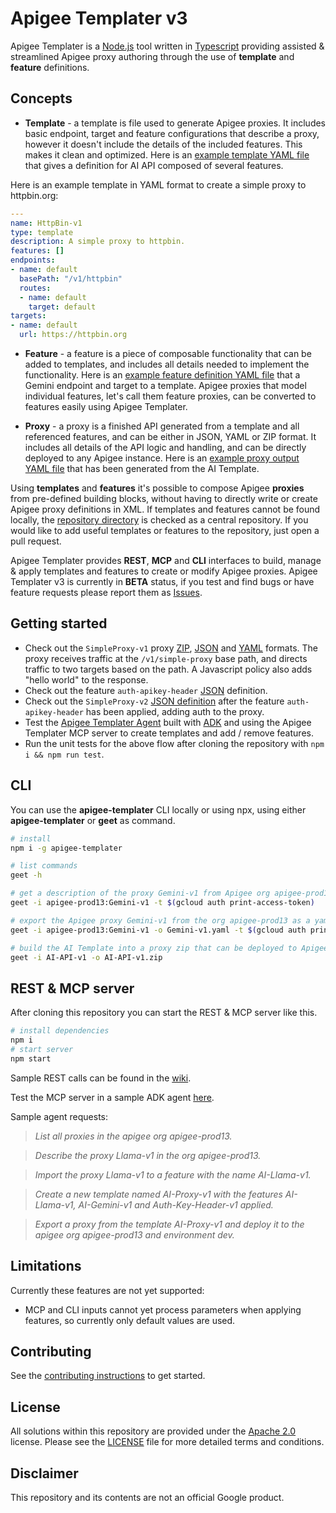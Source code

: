 # Apigee Templater v3
Apigee Templater is a [Node.js](https://nodejs.org/) tool written in [Typescript](https://www.typescriptlang.org/) providing assisted & streamlined Apigee proxy authoring through the use of **template** and **feature** definitions.

## Concepts

- **Template** - a template is file used to generate Apigee proxies. It includes basic endpoint, target and feature configurations that describe a proxy, however it doesn't include the details of the included features. This makes it clean and optimized. Here is an [example template YAML file](https://github.com/apigee/apigee-templater/blob/main/repository/templates/AI-API-v1.yaml) that gives a definition for AI API composed of several features.

Here is an example template in YAML format to create a simple proxy to httpbin.org:
```yaml
---
name: HttpBin-v1
type: template
description: A simple proxy to httpbin.
features: []
endpoints:
- name: default
  basePath: "/v1/httpbin"
  routes:
  - name: default
    target: default
targets:
- name: default
  url: https://httpbin.org
```

- **Feature** - a feature is a piece of composable functionality that can be added to templates, and includes all details needed to implement the functionality. Here is an [example feature definition YAML file](https://github.com/apigee/apigee-templater/blob/main/repository/features/AI-Gemini-v1.yaml) that a Gemini endpoint and target to a template. Apigee proxies that model individual features, let's call them feature proxies, can be converted to features easily using Apigee Templater.

- **Proxy** - a proxy is a finished API generated from a template and all referenced features, and can be either in JSON, YAML or ZIP format. It includes all details of the API logic and handling, and can be directly deployed to any Apigee instance. Here is an [example proxy output YAML file](https://github.com/apigee/apigee-templater/blob/main/test/proxies/AI-Proxy-v1.yaml) that has been generated from the AI Template.

Using **templates** and **features** it's possible to compose Apigee **proxies** from pre-defined building blocks, without having to directly write or create Apigee proxy definitions in XML. If templates and features cannot be found locally, the [repository directory](https://github.com/apigee/apigee-templater/tree/main/repository) is checked as a central repository. If you would like to add useful templates or features to the repository, just open a pull request.

Apigee Templater provides **REST**, **MCP** and **CLI** interfaces to build, manage & apply templates and features to create or modify Apigee proxies. Apigee Templater v3 is currently in **BETA** status, if you test and find bugs or have feature requests please report them as [Issues](https://github.com/apigee/apigee-templater/issues).

## Getting started
- Check out the `SimpleProxy-v1` proxy [ZIP](https://github.com/apigee/apigee-templater/tree/main/test/templates/SimpleProxy-v1/apiproxy), [JSON](https://github.com/apigee/apigee-templater/blob/main/test/templates/SimpleProxy-v1.json) and [YAML](https://github.com/apigee/apigee-templater/blob/main/test/templates/SimpleProxy-v1.yaml) formats. The proxy receives traffic at the `/v1/simple-proxy` base path, and directs traffic to two targets based on the path. A Javascript policy also adds "hello world" to the response.
- Check out the feature `auth-apikey-header` [JSON](https://github.com/apigee/apigee-templater/blob/main/test/features/auth-apikey-header.json) definition.
- Check out the `SimpleProxy-v2` [JSON definition](https://github.com/apigee/apigee-templater/blob/main/test/templates/SimpleProxy-v2.json) after the feature `auth-apikey-header` has been applied, adding auth to the proxy.
- Test the [Apigee Templater Agent](https://apigee-templater-agent-609874082793.europe-west1.run.app) built with [ADK](https://google.github.io/adk-docs/) and using the Apigee Templater MCP server to create templates and add / remove features.
- Run the unit tests for the above flow after cloning the repository with `npm i && npm run test`.
## CLI
You can use the **apigee-templater** CLI locally or using npx, using either **apigee-templater** or **geet** as command.
```sh
# install
npm i -g apigee-templater

# list commands
geet -h

# get a description of the proxy Gemini-v1 from Apigee org apigee-prod13
geet -i apigee-prod13:Gemini-v1 -t $(gcloud auth print-access-token)

# export the Apigee proxy Gemini-v1 from the org apigee-prod13 as a yaml proxy file
geet -i apigee-prod13:Gemini-v1 -o Gemini-v1.yaml -t $(gcloud auth print-access-token)

# build the AI Template into a proxy zip that can be deployed to Apigee (-f format is not needed since .zip can only mean the apigee proxy format).
geet -i AI-API-v1 -o AI-API-v1.zip
```
## REST & MCP server
After cloning this repository you can start the REST & MCP server like this.
```sh
# install dependencies
npm i
# start server
npm start
```
Sample REST calls can be found in the [wiki](https://github.com/apigee/apigee-templater/wiki).

Test the MCP server in a sample ADK agent [here](https://apigee-templater-agent-609874082793.europe-west1.run.app).

Sample agent requests:

> *List all proxies in the apigee org apigee-prod13.*

> *Describe the proxy Llama-v1 in the org apigee-prod13.*

> *Import the proxy Llama-v1 to a feature with the name AI-Llama-v1.*

> *Create a new template named AI-Proxy-v1 with the features AI-Llama-v1, AI-Gemini-v1 and Auth-Key-Header-v1 applied.*

> *Export a proxy from the template AI-Proxy-v1 and deploy it to the apigee org apigee-prod13 and environment dev.*

## Limitations
Currently these features are not yet supported:
- MCP and CLI inputs cannot yet process parameters when applying features, so currently only default values are used.

## Contributing

See the [contributing instructions](./CONTRIBUTING.md) to get started.

## License

All solutions within this repository are provided under the
[Apache 2.0](https://www.apache.org/licenses/LICENSE-2.0) license.
Please see the [LICENSE](./LICENSE) file for more detailed terms and conditions.

## Disclaimer

This repository and its contents are not an official Google product.
